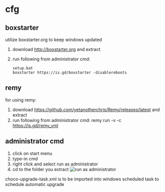 # cfg


## boxstarter
utilize boxstarter.org to keep windows updated

1. download http://boxstarter.org and extract
2. run following from administrator cmd:

       setup.bat
       boxstarter https://is.gd/boxstarter -disablereboots

## remy
for using remy:
1. download https://github.com/yetanotherchris/Remy/releases/latest and extract
2. run following from administrator cmd:
       remy run -v -c https://is.gd/remy_yml

## administrator cmd
1. click on start menu
2. type-in cmd
3. right click and select run as administrator
4. cd to the folder you extract
![run as administrator](https://raw.githubusercontent.com/dennyhalim/cfg/master/cmd-run-as-administrator.png)

choco-upgrade-task.xml is to be imported into windows scheduled task to schedule automatic upgrade
